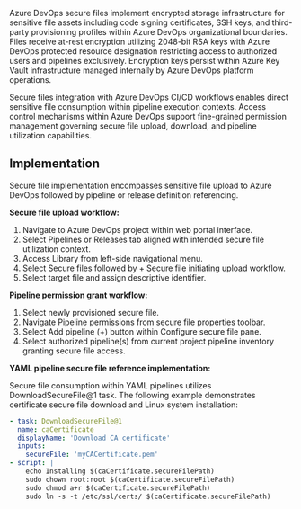 Azure DevOps secure files implement encrypted storage infrastructure for sensitive file assets including code signing certificates, SSH keys, and third-party provisioning profiles within Azure DevOps organizational boundaries. Files receive at-rest encryption utilizing 2048-bit RSA keys with Azure DevOps protected resource designation restricting access to authorized users and pipelines exclusively. Encryption keys persist within Azure Key Vault infrastructure managed internally by Azure DevOps platform operations.

Secure files integration with Azure DevOps CI/CD workflows enables direct sensitive file consumption within pipeline execution contexts. Access control mechanisms within Azure DevOps support fine-grained permission management governing secure file upload, download, and pipeline utilization capabilities.

## Implementation

Secure file implementation encompasses sensitive file upload to Azure DevOps followed by pipeline or release definition referencing.

**Secure file upload workflow:**

1.  Navigate to Azure DevOps project within web portal interface.
2.  Select Pipelines or Releases tab aligned with intended secure file utilization context.
3.  Access Library from left-side navigational menu.
4.  Select Secure files followed by + Secure file initiating upload workflow.
5.  Select target file and assign descriptive identifier.

**Pipeline permission grant workflow:**

1.  Select newly provisioned secure file.
2.  Navigate Pipeline permissions from secure file properties toolbar.
3.  Select Add pipeline (+) button within Configure secure file pane.
4.  Select authorized pipeline(s) from current project pipeline inventory granting secure file access.

**YAML pipeline secure file reference implementation:**

Secure file consumption within YAML pipelines utilizes DownloadSecureFile@1 task. The following example demonstrates certificate secure file download and Linux system installation:

```YAML
- task: DownloadSecureFile@1
  name: caCertificate
  displayName: 'Download CA certificate'
  inputs:
    secureFile: 'myCACertificate.pem'
- script: |
    echo Installing $(caCertificate.secureFilePath)
    sudo chown root:root $(caCertificate.secureFilePath)
    sudo chmod a+r $(caCertificate.secureFilePath)
    sudo ln -s -t /etc/ssl/certs/ $(caCertificate.secureFilePath)
```
